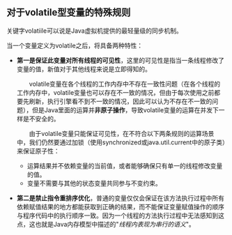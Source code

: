 ## 对于volatile型变量的特殊规则

关键字volatiile可以说是Java虚拟机提供的最轻量级的同步机制。

当一个变量定义为volatile之后，将具备两种特性：

* **第一是保证此变量对所有线程的可见性**，这里的可见性是指当一条线程修改了变量的值，新值对于其他线程来说是立即得知的。

  　　volatile变量在各个线程的工作内存中不存在一致性问题（在各个线程的工作内存中，volatile变量也可以存在不一致的情况，但由于每次使用之前都要先刷新，执行引擎看不到不一致的情况，因此可以认为不存在不一致的问题），但是Java里面的运算并**非原子操作**，导致volatile变量的运算在并发下一样是不安全的。

  　　由于volatile变量只能保证可见性，在不符合以下两条规则的运算场景中，我们仍然要通过加锁（使用synchronized或java.util.current中的原子类）来保证原子性：

  * 运算结果并不依赖变量的当前值，或者能够确保只有单一的线程修改变量的值。
  * 变量不需要与其他的状态变量共同参与不变约束。

* **第二是禁止指令重排序优化**，普通的变量仅仅会保证在该方法执行过程中所有依赖赋值结果的地方都能获取到正确的结果，而不能保证变量赋值操作的顺序与程序代码中的执行顺序一致。因为一个线程的方法执行过程中无法感知到这点，这也就是Java内存模型中描述的"*线程内表现为串行的语义*"。
